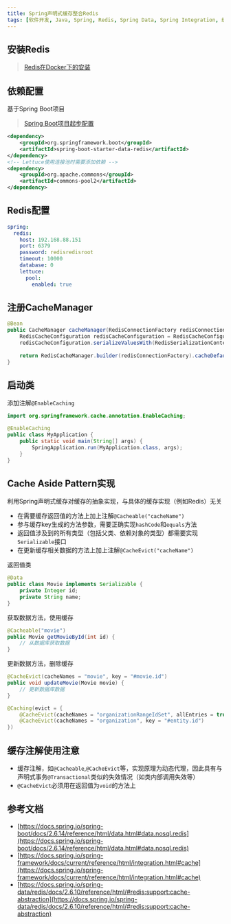 ```yaml
---
title: Spring声明式缓存整合Redis
tags: [软件开发, Java, Spring, Redis, Spring Data, Spring Integration, 缓存]
---
```


## 安装Redis

> [Redis在Docker下的安装](https://blog.oliverclio.com/2020/03/05/Redis%E5%9C%A8Docker%E4%B8%8B%E7%9A%84%E5%AE%89%E8%A3%85.html)

## 依赖配置

基于Spring Boot项目

> [Spring Boot项目起步配置](https://blog.oliverclio.com/2018/01/18/Spring-Boot%E9%A1%B9%E7%9B%AE%E8%B5%B7%E6%AD%A5%E9%85%8D%E7%BD%AE.html)

```xml
<dependency>
    <groupId>org.springframework.boot</groupId>
    <artifactId>spring-boot-starter-data-redis</artifactId>
</dependency>
<!-- Lettuce使用连接池时需要添加依赖 -->
<dependency>  
    <groupId>org.apache.commons</groupId> 
    <artifactId>commons-pool2</artifactId>
</dependency>
```

## Redis配置

```yml
spring: 
  redis:
    host: 192.168.88.151
    port: 6379
    password: redisredisroot
    timeout: 10000
    database: 0
    lettuce:
      pool: 
        enabled: true
```

## 注册CacheManager

```java
@Bean  
public CacheManager cacheManager(RedisConnectionFactory redisConnectionFactory) {  
    RedisCacheConfiguration redisCacheConfiguration = RedisCacheConfiguration.defaultCacheConfig();  
    redisCacheConfiguration.serializeValuesWith(RedisSerializationContext.SerializationPair.fromSerializer(new GenericJackson2JsonRedisSerializer()));  
  
    return RedisCacheManager.builder(redisConnectionFactory).cacheDefaults(redisCacheConfiguration).build();  
}
```

## 启动类

添加注解`@EnableCaching`

```java
import org.springframework.cache.annotation.EnableCaching;

@EnableCaching
public class MyApplication {  
    public static void main(String[] args) {  
        SpringApplication.run(MyApplication.class, args);  
    }  
}
```

## Cache Aside Pattern实现

利用Spring声明式缓存对缓存的抽象实现，与具体的缓存实现（例如Redis）无关

* 在需要缓存返回值的方法上加上注解`@Cacheable("cacheName")`
* 参与缓存key生成的方法参数，需要正确实现`hashCode`和`equals`方法
* 返回值涉及到的所有类型（包括父类、依赖对象的类型）都需要实现`Serializable`接口
* 在更新缓存相关数据的方法上加上注解`@CacheEvict("cacheName")`

返回值类

```java
@Data
public class Movie implements Serializable {
    private Integer id;
    private String name;
}
```

获取数据方法，使用缓存

```java
@Cacheable("movie")  
public Movie getMovieById(int id) {
    // 从数据库获取数据
}
```

更新数据方法，删除缓存

```java
@CacheEvict(cacheNames = "movie", key = "#movie.id")  
public void updateMovie(Movie movie) {  
    // 更新数据库数据  
}
```

```java
@Caching(evict = {
    @CacheEvict(cacheNames = "organizationRangeIdSet", allEntries = true),
    @CacheEvict(cacheNames = "organization", key = "#entity.id")
})
```

## 缓存注解使用注意

* 缓存注解，如`@Cacheable`,`@CacheEvict`等，实现原理为动态代理，因此具有与声明式事务`@Transactional`类似的失效情况（如类内部调用失效等）
* `@CacheEvict`必须用在返回值为`void`的方法上

## 参考文档

* [https://docs.spring.io/spring-boot/docs/2.6.14/reference/html/data.html#data.nosql.redis](https://docs.spring.io/spring-boot/docs/2.6.14/reference/html/data.html#data.nosql.redis)
* [https://docs.spring.io/spring-framework/docs/current/reference/html/integration.html#cache](https://docs.spring.io/spring-framework/docs/current/reference/html/integration.html#cache)
* [https://docs.spring.io/spring-data/redis/docs/2.6.10/reference/html/#redis:support:cache-abstraction](https://docs.spring.io/spring-data/redis/docs/2.6.10/reference/html/#redis:support:cache-abstraction)